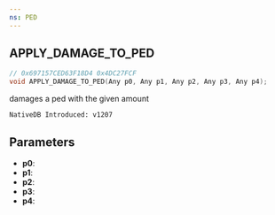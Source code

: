 ```yaml
---
ns: PED
---
```

## APPLY_DAMAGE_TO_PED

```c
// 0x697157CED63F18D4 0x4DC27FCF
void APPLY_DAMAGE_TO_PED(Any p0, Any p1, Any p2, Any p3, Any p4);
```

damages a ped with the given amount

```
NativeDB Introduced: v1207
```

## Parameters
* **p0**:
* **p1**:
* **p2**:
* **p3**:
* **p4**:
